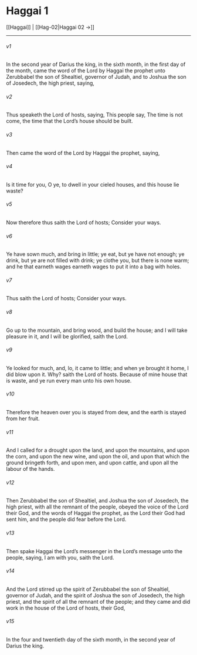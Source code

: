 # Haggai 1

[[Haggai]] | [[Hag-02|Haggai 02 →]]
***

###### v1
In the second year of Darius the king, in the sixth month, in the first day of the month, came the word of the Lord by Haggai the prophet unto Zerubbabel the son of Shealtiel, governor of Judah, and to Joshua the son of Josedech, the high priest, saying,
###### v2
Thus speaketh the Lord of hosts, saying, This people say, The time is not come, the time that the Lord’s house should be built.
###### v3
Then came the word of the Lord by Haggai the prophet, saying,
###### v4
Is it time for you, O ye, to dwell in your cieled houses, and this house lie waste?
###### v5
Now therefore thus saith the Lord of hosts; Consider your ways.
###### v6
Ye have sown much, and bring in little; ye eat, but ye have not enough; ye drink, but ye are not filled with drink; ye clothe you, but there is none warm; and he that earneth wages earneth wages to put it into a bag with holes.
###### v7
Thus saith the Lord of hosts; Consider your ways.
###### v8
Go up to the mountain, and bring wood, and build the house; and I will take pleasure in it, and I will be glorified, saith the Lord.
###### v9
Ye looked for much, and, lo, it came to little; and when ye brought it home, I did blow upon it. Why? saith the Lord of hosts. Because of mine house that is waste, and ye run every man unto his own house.
###### v10
Therefore the heaven over you is stayed from dew, and the earth is stayed from her fruit.
###### v11
And I called for a drought upon the land, and upon the mountains, and upon the corn, and upon the new wine, and upon the oil, and upon that which the ground bringeth forth, and upon men, and upon cattle, and upon all the labour of the hands.
###### v12
Then Zerubbabel the son of Shealtiel, and Joshua the son of Josedech, the high priest, with all the remnant of the people, obeyed the voice of the Lord their God, and the words of Haggai the prophet, as the Lord their God had sent him, and the people did fear before the Lord.
###### v13
Then spake Haggai the Lord’s messenger in the Lord’s message unto the people, saying, I am with you, saith the Lord.
###### v14
And the Lord stirred up the spirit of Zerubbabel the son of Shealtiel, governor of Judah, and the spirit of Joshua the son of Josedech, the high priest, and the spirit of all the remnant of the people; and they came and did work in the house of the Lord of hosts, their God,
###### v15
In the four and twentieth day of the sixth month, in the second year of Darius the king. 
